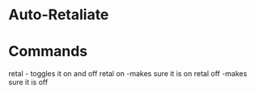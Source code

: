# Auto-Retaliate

# Commands
retal - toggles it on and off
retal on -makes sure it is on
retal off -makes sure it is off
